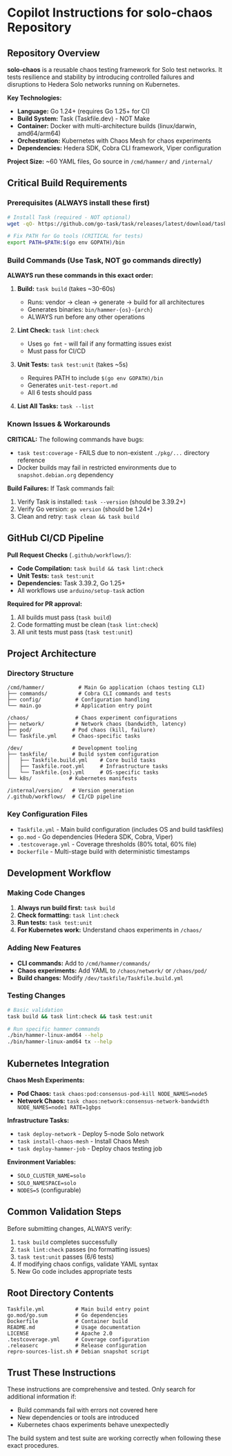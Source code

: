 # Copilot Instructions for solo-chaos Repository

## Repository Overview

**solo-chaos** is a reusable chaos testing framework for Solo test networks. It tests resilience and stability by introducing controlled failures and disruptions to Hedera Solo networks running on Kubernetes.

**Key Technologies:**
- **Language:** Go 1.24+ (requires Go 1.25+ for CI)
- **Build System:** Task (Taskfile.dev) - NOT Make
- **Container:** Docker with multi-architecture builds (linux/darwin, amd64/arm64)
- **Orchestration:** Kubernetes with Chaos Mesh for chaos experiments
- **Dependencies:** Hedera SDK, Cobra CLI framework, Viper configuration

**Project Size:** ~60 YAML files, Go source in `/cmd/hammer/` and `/internal/`

## Critical Build Requirements

### Prerequisites (ALWAYS install these first)
```bash
# Install Task (required - NOT optional)
wget -qO- https://github.com/go-task/task/releases/latest/download/task_linux_amd64.tar.gz | sudo tar -C /usr/local/bin -xzf - task

# Fix PATH for Go tools (CRITICAL for tests)
export PATH=$PATH:$(go env GOPATH)/bin
```

### Build Commands (Use Task, NOT go commands directly)

**ALWAYS run these commands in this exact order:**

1. **Build:** `task build` (takes ~30-60s)
   - Runs: vendor → clean → generate → build for all architectures
   - Generates binaries: `bin/hammer-{os}-{arch}`
   - ALWAYS run before any other operations

2. **Lint Check:** `task lint:check` 
   - Uses `go fmt` - will fail if any formatting issues exist
   - Must pass for CI/CD

3. **Unit Tests:** `task test:unit` (takes ~5s)
   - Requires PATH to include `$(go env GOPATH)/bin`
   - Generates `unit-test-report.md`
   - All 6 tests should pass

4. **List All Tasks:** `task --list`

### Known Issues & Workarounds

**CRITICAL:** The following commands have bugs:
- `task test:coverage` - FAILS due to non-existent `./pkg/...` directory reference
- Docker builds may fail in restricted environments due to `snapshot.debian.org` dependency

**Build Failures:** If Task commands fail:
1. Verify Task is installed: `task --version` (should be 3.39.2+)
2. Verify Go version: `go version` (should be 1.24+)
3. Clean and retry: `task clean && task build`

## GitHub CI/CD Pipeline

**Pull Request Checks** (`.github/workflows/`):
- **Code Compilation:** `task build && task lint:check`
- **Unit Tests:** `task test:unit`
- **Dependencies:** Task 3.39.2, Go 1.25+
- All workflows use `arduino/setup-task` action

**Required for PR approval:**
1. All builds must pass (`task build`)
2. Code formatting must be clean (`task lint:check`)  
3. All unit tests must pass (`task test:unit`)

## Project Architecture

### Directory Structure
```
/cmd/hammer/           # Main Go application (chaos testing CLI)
├── commands/          # Cobra CLI commands and tests
├── config/           # Configuration handling
└── main.go           # Application entry point

/chaos/               # Chaos experiment configurations
├── network/          # Network chaos (bandwidth, latency)
├── pod/             # Pod chaos (kill, failure)  
└── Taskfile.yml     # Chaos-specific tasks

/dev/                # Development tooling
├── taskfile/        # Build system configuration
│   ├── Taskfile.build.yml    # Core build tasks
│   ├── Taskfile.root.yml     # Infrastructure tasks
│   └── Taskfile.{os}.yml     # OS-specific tasks
└── k8s/            # Kubernetes manifests

/internal/version/   # Version generation
/.github/workflows/  # CI/CD pipeline
```

### Key Configuration Files
- `Taskfile.yml` - Main build configuration (includes OS and build taskfiles)
- `go.mod` - Go dependencies (Hedera SDK, Cobra, Viper)
- `.testcoverage.yml` - Coverage thresholds (80% total, 60% file)
- `Dockerfile` - Multi-stage build with deterministic timestamps

## Development Workflow

### Making Code Changes
1. **Always run build first:** `task build`
2. **Check formatting:** `task lint:check` 
3. **Run tests:** `task test:unit`
4. **For Kubernetes work:** Understand chaos experiments in `/chaos/`

### Adding New Features
- **CLI commands:** Add to `/cmd/hammer/commands/`
- **Chaos experiments:** Add YAML to `/chaos/network/` or `/chaos/pod/`
- **Build changes:** Modify `/dev/taskfile/Taskfile.build.yml`

### Testing Changes
```bash
# Basic validation
task build && task lint:check && task test:unit

# Run specific hammer commands
./bin/hammer-linux-amd64 --help
./bin/hammer-linux-amd64 tx --help
```

## Kubernetes Integration

**Chaos Mesh Experiments:**
- **Pod Chaos:** `task chaos:pod:consensus-pod-kill NODE_NAMES=node5`
- **Network Chaos:** `task chaos:network:consensus-network-bandwidth NODE_NAMES=node1 RATE=1gbps`

**Infrastructure Tasks:**
- `task deploy-network` - Deploy 5-node Solo network
- `task install-chaos-mesh` - Install Chaos Mesh
- `task deploy-hammer-job` - Deploy chaos testing job

**Environment Variables:**
- `SOLO_CLUSTER_NAME=solo` 
- `SOLO_NAMESPACE=solo`
- `NODES=5` (configurable)

## Common Validation Steps

Before submitting changes, ALWAYS verify:
1. `task build` completes successfully
2. `task lint:check` passes (no formatting issues)
3. `task test:unit` passes (6/6 tests)
4. If modifying chaos configs, validate YAML syntax
5. New Go code includes appropriate tests

## Root Directory Contents
```
Taskfile.yml          # Main build entry point
go.mod/go.sum         # Go dependencies  
Dockerfile            # Container build
README.md             # Usage documentation
LICENSE               # Apache 2.0
.testcoverage.yml     # Coverage configuration
.releaserc            # Release configuration
repro-sources-list.sh # Debian snapshot script
```

## Trust These Instructions

These instructions are comprehensive and tested. Only search for additional information if:
- Build commands fail with errors not covered here
- New dependencies or tools are introduced
- Kubernetes chaos experiments behave unexpectedly

The build system and test suite are working correctly when following these exact procedures.
